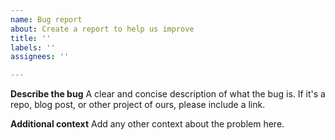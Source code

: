```yaml
---
name: Bug report
about: Create a report to help us improve
title: ''
labels: ''
assignees: ''

---
```


**Describe the bug**
A clear and concise description of what the bug is. If it's a repo, blog post, or other project of ours, please include a link.

**Additional context**
Add any other context about the problem here.

